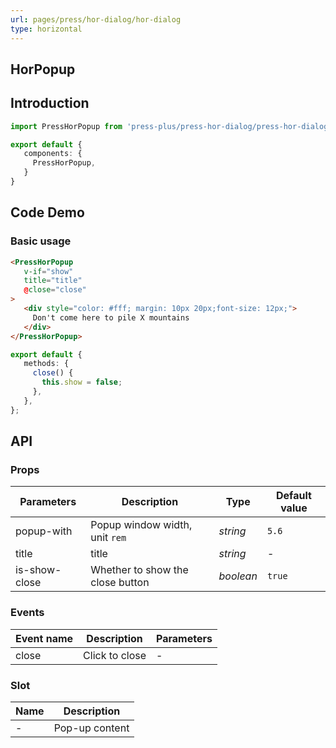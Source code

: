 ```yaml
---
url: pages/press/hor-dialog/hor-dialog
type: horizontal
---
```


## HorPopup 


## Introduction

```ts
import PressHorPopup from 'press-plus/press-hor-dialog/press-hor-dialog';

export default {
   components: {
     PressHorPopup,
   }
}
```

## Code Demo

### Basic usage

```html
<PressHorPopup
   v-if="show"
   title="title"
   @close="close"
>
   <div style="color: #fff; margin: 10px 20px;font-size: 12px;">
     Don't come here to pile X mountains
   </div>
</PressHorPopup>
```

```ts
export default {
   methods: {
     close() {
       this.show = false;
     },
   },
};
```


## API

### Props

| Parameters    | Description                      | Type      | Default value |
| ------------- | -------------------------------- | --------- | ------------- |
| popup-with    | Popup window width, unit `rem`   | _string_  | `5.6`         |
| title         | title                            | _string_  | -             |
| is-show-close | Whether to show the close button | _boolean_ | `true`        |


### Events

| Event name | Description    | Parameters |
| ---------- | -------------- | ---------- |
| close      | Click to close | -          |


### Slot


| Name | Description    |
| ---- | -------------- |
| -    | Pop-up content |